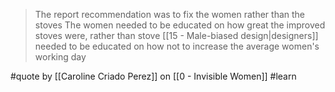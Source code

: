 > The report recommendation was to fix the women rather than the stoves
> The women needed to be educated on how great the improved stoves were, rather than stove [[15 - Male-biased design|designers]] needed to be educated on how not to increase the average women's working day

#quote by [[Caroline Criado Perez]] on [[0 - Invisible Women]] #learn
